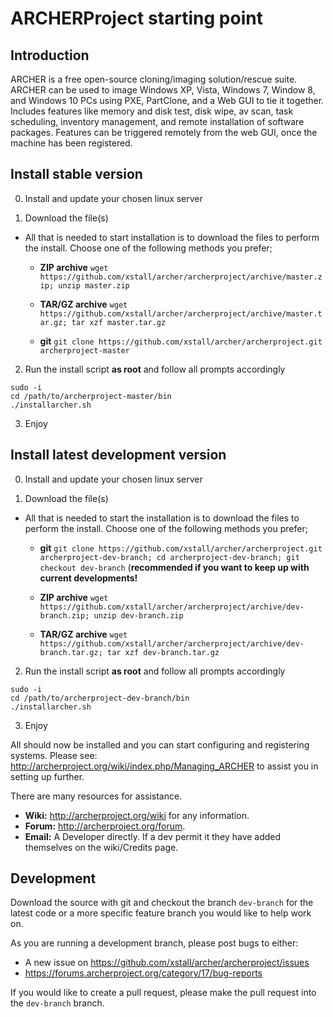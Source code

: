 # ARCHERProject starting point

## Introduction

 ARCHER is a free open-source cloning/imaging solution/rescue suite. ARCHER can be used to image Windows XP, Vista, Windows 7, Window 8, and Windows 10 PCs using PXE, PartClone, and a Web GUI to tie it together. Includes features like memory and disk test, disk wipe, av scan, task scheduling, inventory management, and remote installation of software packages. Features can be triggered remotely from the web GUI, once the machine has been registered.

## Install stable version

0. Install and update your chosen linux server

1. Download the file(s)

* All that is needed to start installation is to download the files to perform the install. Choose one of the following methods you prefer;

  * **ZIP archive** `wget https://github.com/xstall/archer/archerproject/archive/master.zip; unzip master.zip`

  * **TAR/GZ archive** `wget https://github.com/xstall/archer/archerproject/archive/master.tar.gz; tar xzf master.tar.gz`

  * **git** `git clone https://github.com/xstall/archer/archerproject.git archerproject-master`

2. Run the install script **as root** and follow all prompts accordingly

```
sudo -i
cd /path/to/archerproject-master/bin
./installarcher.sh
```

3. Enjoy

## Install latest development version

0. Install and update your chosen linux server

1. Download the file(s)

* All that is needed to start the installation is to download the files to perform the install. Choose one of the following methods you prefer;

  * **git** `git clone https://github.com/xstall/archer/archerproject.git archerproject-dev-branch; cd archerproject-dev-branch; git checkout dev-branch` (**recommended if you want to keep up with current developments!**

  * **ZIP archive** `wget https://github.com/xstall/archer/archerproject/archive/dev-branch.zip; unzip dev-branch.zip`

  * **TAR/GZ archive** `wget https://github.com/xstall/archer/archerproject/archive/dev-branch.tar.gz; tar xzf dev-branch.tar.gz`

2. Run the install script **as root** and follow all prompts accordingly

```
sudo -i
cd /path/to/archerproject-dev-branch/bin
./installarcher.sh
```
3. Enjoy

All should now be installed and you can start configuring and registering systems. Please see: http://archerproject.org/wiki/index.php/Managing_ARCHER to assist you in setting up further.

There are many resources for assistance.
 - **Wiki:** http://archerproject.org/wiki for any information.
 - **Forum:** http://archerproject.org/forum.
 - **Email:** A Developer directly. If a dev permit it they have added themselves on the wiki/Credits page.

## Development

 Download the source with git and checkout the branch `dev-branch` for the latest code or a more specific feature branch you would like to help work on.

 As you are running a development branch, please post bugs to either:

 - A new issue on https://github.com/xstall/archer/archerproject/issues
 - https://forums.archerproject.org/category/17/bug-reports

 If you would like to create a pull request, please make the pull request into the `dev-branch` branch.
